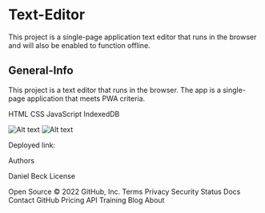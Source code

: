 # Text-Editor
This project is a single-page application text editor that runs in the browser and will also be enabled to function offline. 
​

## General-Info
​This project is a text editor that runs in the browser. The app is a single-page application that meets PWA criteria. 

HTML
CSS
JavaScript
IndexedDB

<img src="Text-Editor\client\Screenshot (3).png" alt="Alt text" title="Home Screen">
<img src="Text-Editor\client\Screenshot (4).png" alt="Alt text" title="Notes Page">



​Deployed link:​ 

Authors
​

Daniel Beck​
License
​

Open Source​​​​​​
© 2022 GitHub, Inc.
Terms
Privacy
Security
Status
Docs
Contact GitHub
Pricing
API
Training
Blog
About
